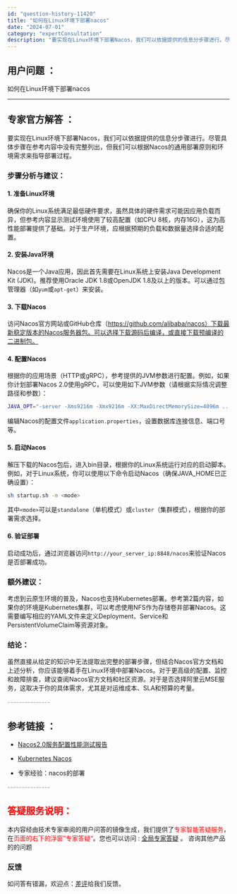 ```yaml
---
id: "question-history-11420"
title: "如何在Linux环境下部署nacos"
date: "2024-07-01"
category: "expertConsultation"
description: "要实现在Linux环境下部署Nacos，我们可以依据提供的信息分步骤进行。尽管具体步骤在参考内容中没有完整列出，但我们可以根据Nacos的通用部署原则和环境需求来指导部署过程。### 步骤分析与建议：#### 1. 准备Linux环境确保你的Linux系统满足最低硬件要求，虽然具体的硬件需求可能因应"
---
```


## 用户问题 ： 
 如何在Linux环境下部署nacos  

---------------
## 专家官方解答 ：

要实现在Linux环境下部署Nacos，我们可以依据提供的信息分步骤进行。尽管具体步骤在参考内容中没有完整列出，但我们可以根据Nacos的通用部署原则和环境需求来指导部署过程。

### 步骤分析与建议：

#### 1. 准备Linux环境
确保你的Linux系统满足最低硬件要求，虽然具体的硬件需求可能因应用负载而异，但参考内容显示测试环境使用了较高配置（如CPU 8核，内存16G），这为高性能部署提供了基础。对于生产环境，应根据预期的负载和数据量选择合适的配置。

#### 2. 安装Java环境
Nacos是一个Java应用，因此首先需要在Linux系统上安装Java Development Kit (JDK)。推荐使用Oracle JDK 1.8或OpenJDK 1.8及以上的版本。可以通过包管理器（如`yum`或`apt-get`）来安装。

#### 3. 下载Nacos
访问Nacos官方网站或GitHub仓库（https://github.com/alibaba/nacos）下载最新稳定版本的Nacos服务器包。可以选择下载源码后编译，或直接下载预编译的二进制包。

#### 4. 配置Nacos
根据你的应用场景（HTTP或gRPC），参考提供的JVM参数进行配置。例如，如果你计划部署Nacos 2.0使用gRPC，可以使用如下JVM参数（请根据实际情况调整路径和参数）：
```bash
JAVA_OPT="-server -Xms9216m -Xmx9216m -XX:MaxDirectMemorySize=4096m ...（此处省略其他参数，参照第1篇参考内容）"
```
编辑Nacos的配置文件`application.properties`，设置数据库连接信息、端口号等。

#### 5. 启动Nacos
解压下载的Nacos包后，进入bin目录，根据你的Linux系统运行对应的启动脚本。例如，对于Linux系统，你可以使用以下命令启动Nacos（确保JAVA_HOME已正确设置）：
```bash
sh startup.sh -m <mode>
```
其中`<mode>`可以是`standalone`（单机模式）或`cluster`（集群模式），根据你的部署需求选择。

#### 6. 验证部署
启动成功后，通过浏览器访问`http://your_server_ip:8848/nacos`来验证Nacos是否部署成功。

### 额外建议：
考虑到云原生环境的普及，Nacos也支持Kubernetes部署。参考第2篇内容，如果你的环境是Kubernetes集群，可以考虑使用NFS作为存储卷并部署Nacos。这需要编写相应的YAML文件来定义Deployment、Service和PersistentVolumeClaim等资源对象。

### 结论：
虽然直接从给定的知识中无法提取出完整的部署步骤，但结合Nacos官方文档和上述分析，你应该能够着手在Linux环境中部署Nacos。对于更高级的配置、监控和故障排查，建议查阅Nacos官方文档和社区资源。对于是否选择阿里云MSE服务，这取决于你的具体需求，尤其是对运维成本、SLA和预算的考量。


<font color="#949494">---------------</font> 


## 参考链接 ：

* [Nacos2.0服务配置性能测试报告](https://nacos.io/docs/latest/guide/admin/nacos2-config-benchmark)
 
 * [Kubernetes Nacos](https://nacos.io/docs/latest/quickstart/quick-start-kubernetes)
 
 * 专家经验：nacos的部署 


 <font color="#949494">---------------</font> 
 


## <font color="#FF0000">答疑服务说明：</font> 

本内容经由技术专家审阅的用户问答的镜像生成，我们提供了<font color="#FF0000">专家智能答疑服务</font>，在<font color="#FF0000">页面的右下的浮窗”专家答疑“</font>。您也可以访问 : [全局专家答疑](https://answer.opensource.alibaba.com/docs/intro) 。 咨询其他产品的的问题

### 反馈
如问答有错漏，欢迎点：[差评](https://ai.nacos.io/user/feedbackByEnhancerGradePOJOID?enhancerGradePOJOId=15992)给我们反馈。

